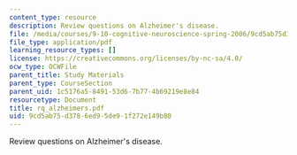 ```yaml
---
content_type: resource
description: Review questions on Alzheimer's disease.
file: /media/courses/9-10-cognitive-neuroscience-spring-2006/9cd5ab75d3786ed95de91f272e149b80_rq_alzheimers.pdf
file_type: application/pdf
learning_resource_types: []
license: https://creativecommons.org/licenses/by-nc-sa/4.0/
ocw_type: OCWFile
parent_title: Study Materials
parent_type: CourseSection
parent_uid: 1c5176a5-8491-53d6-7b77-4b69219e8e84
resourcetype: Document
title: rq_alzheimers.pdf
uid: 9cd5ab75-d378-6ed9-5de9-1f272e149b80
---
```

Review questions on Alzheimer's disease.